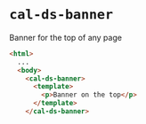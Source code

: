# `cal-ds-banner`

Banner for the top of any page

```html
<html>
  ...
  <body>
    <cal-ds-banner>
      <template>
        <p>Banner on the top</p>
      </template>
    </cal-ds-banner>
```
